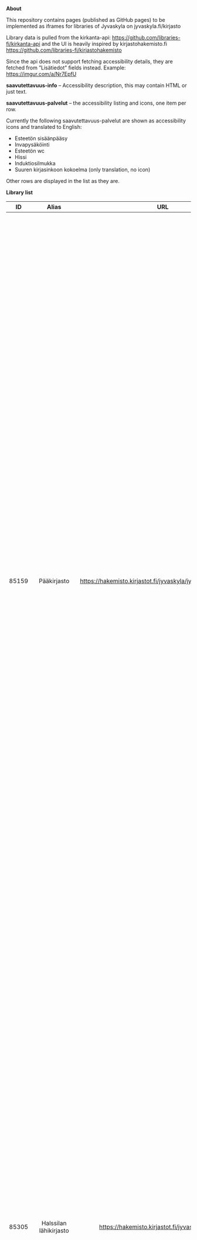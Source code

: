 **About**

This repository contains pages (published as GitHub pages) to be implemented as iframes for libraries of Jyvaskyla on jyvaskyla.fi/kirjasto

Library data is pulled from the kirkanta-api: https://github.com/libraries-fi/kirkanta-api and the UI is heavily inspired by kirjastohakemisto.fi https://github.com/libraries-fi/kirjastohakemisto

Since the api does not support fetching accessibility details, they are fetched from ”Lisätiedot” fields instead. Example: https://imgur.com/a/Nr7EpfU

**saavutettavuus-info** – Accessibility description, this may contain HTML or just text. 

**saavutettavuus-palvelut** – the accessibility listing and icons, one  item per row.

Currently the following saavutettavuus-palvelut are shown as accessibility icons and translated to English:

- Esteetön sisäänpääsy
- Invapysäköinti
-  Esteetön wc
-  Hissi
-  Induktiosilmukka
-  Suuren kirjasinkoon kokoelma  (only translation, no icon)

Other rows are displayed in the list as they are.



**Library list**

| ID        	|     Alias     | URL  | On jyvaskyla.fi | Iframe |
| :-------------: |:-------------:| :-----: | --------------- | --------------- |
| 85159       | Pääkirjasto | https://hakemisto.kirjastot.fi/jyvaskyla/jyvaskyla_paakirjasto | https://www.jyvaskyla.fi/kirjasto/aukioloajat-ja-yhteystiedot/paakirjasto | <iframe allowfullscreen="" frameborder="0" height="2000px" src="https://olli-suutari-jkl.github.io/jyvaskyla.fi.kirjasto/pages/library.html?lib=85159&lang=fi" width="100%"></iframe> |
| 85305      | Halssilan lähikirjasto      | https://hakemisto.kirjastot.fi/jyvaskyla/halssila | https://www.jyvaskyla.fi/kirjasto/aukioloajat-ja-yhteystiedot/lahikirjastot/halssilan-kirjasto | <iframe allowfullscreen="" frameborder="0" height="1500px" src="https://olli-suutari-jkl.github.io/jyvaskyla.fi.kirjasto/pages/library.html?lib=85305&lang=fi" width="100%"></iframe> |
| 85533 | Huhtasuon lähikirjasto      | https://hakemisto.kirjastot.fi/jyvaskyla/huhtasuo | https://www.jyvaskyla.fi/kirjasto/aukioloajat-ja-yhteystiedot/lahikirjastot/huhtasuon-lahikirjasto | <iframe allowfullscreen="" frameborder="0" height="1500px" src="https://olli-suutari-jkl.github.io/jyvaskyla.fi.kirjasto/pages/library.html?lib=85533&lang=fi" width="100%"></iframe> |
| 85516 | Keljonkankaan lähikirjasto | https://hakemisto.kirjastot.fi/jyvaskyla/keljonkangas | https://www.jyvaskyla.fi/kirjasto/aukioloajat-ja-yhteystiedot/lahikirjastot/keljonkankaan-kirjasto | <iframe allowfullscreen="" frameborder="0" height="1500px" src="https://olli-suutari-jkl.github.io/jyvaskyla.fi.kirjasto/pages/library.html?lib=85516&lang=fi" width="100%"></iframe> |
| 85754 | Keltinmäen lähikirjasto | https://hakemisto.kirjastot.fi/jyvaskyla/keltinmaki | https://www.jyvaskyla.fi/kirjasto/aukioloajat-ja-yhteystiedot/lahikirjastot/keltinmaen-kirjasto | <iframe allowfullscreen="" frameborder="0" height="1800px" src="https://olli-suutari-jkl.github.io/jyvaskyla.fi.kirjasto/pages/library.html?lib=85754&lang=fi" width="100%"></iframe> |
| 85081 | Kirjastoauto Aino | https://hakemisto.kirjastot.fi/jyvaskyla/kirjastoautoaino-9198f |                                                              |  |
| 85302 | Kirjastoauto Martti | https://hakemisto.kirjastot.fi/jyvaskyla/kirjastoautomartti-a8675 |  |                                                              |
| 85923 | Kirjastoauto Wivi | https://hakemisto.kirjastot.fi/jyvaskyla/kirjastoautowivi-9437e |  |  |
| 85116 | Korpilahden lähikirjasto | https://hakemisto.kirjastot.fi/jyvaskyla/korpilahti | https://www.jyvaskyla.fi/kirjasto/aukioloajat-ja-yhteystiedot/lahikirjastot/korpilahden-kirjasto | <iframe allowfullscreen="" frameborder="0" height="1500px" src="https://olli-suutari-jkl.github.io/jyvaskyla.fi.kirjasto/pages/library.html?lib=85116&lang=fi" width="100%"></iframe> |
| 85160 | Kortepohjan lähikirjasto | https://hakemisto.kirjastot.fi/jyvaskyla/kortepohja | https://www.jyvaskyla.fi/kirjasto/aukioloajat-ja-yhteystiedot/lahikirjastot/kortepohjan-kirjasto | <iframe allowfullscreen="" frameborder="0" height="1700px" src="https://olli-suutari-jkl.github.io/jyvaskyla.fi.kirjasto/pages/library.html?lib=85160&lang=fi" width="100%"></iframe> |
| 86583 | Kuokkalan lähikirjasto | https://hakemisto.kirjastot.fi/jyvaskyla/roska-86583 | https://www.jyvaskyla.fi/kirjasto/aukioloajat-ja-yhteystiedot/lahikirjastot/kuokkalan-kirjasto | <iframe allowfullscreen="" frameborder="0" height="1500px" src="https://olli-suutari-jkl.github.io/jyvaskyla.fi.kirjasto/pages/library.html?lib=86583&lang=fi" width="100%"></iframe> |
| 85909 | Lohikosken pienkirjasto | https://hakemisto.kirjastot.fi/jyvaskyla/lohikoski | https://www.jyvaskyla.fi/kirjasto/aukioloajat-ja-yhteystiedot/lahikirjastot/lohikosken-kirjasto | <iframe allowfullscreen="" frameborder="0" height="1500px" src="https://olli-suutari-jkl.github.io/jyvaskyla.fi.kirjasto/pages/library.html?lib=85909&lang=fi" width="100%"></iframe> |
| 85732 | Palokan aluekirjasto | https://hakemisto.kirjastot.fi/jyvaskyla/palokka | https://www.jyvaskyla.fi/kirjasto/aukioloajat-ja-yhteystiedot/lahikirjastot/palokan-kirjasto | <iframe allowfullscreen="" frameborder="0" height="2000px" src="https://olli-suutari-jkl.github.io/jyvaskyla.fi.kirjasto/pages/library.html?lib=85732&lang=fi" width="100%"></iframe> |
| 85117 | Säynätsalon lähikirjasto | https://hakemisto.kirjastot.fi/jyvaskyla/saynatsalo | https://www.jyvaskyla.fi/kirjasto/aukioloajat-ja-yhteystiedot/lahikirjastot/saynatsalon-kirjasto | <iframe allowfullscreen="" frameborder="0" height="1800px" src="https://olli-suutari-jkl.github.io/jyvaskyla.fi.kirjasto/pages/library.html?lib=85117&lang=fi" width="100%"></iframe> |
| 85111 | Tikkakosken lähikirjasto | https://hakemisto.kirjastot.fi/jyvaskyla/tikkakoski | https://www.jyvaskyla.fi/kirjasto/aukioloajat-ja-yhteystiedot/lahikirjastot/tikkakosken-kirjasto | <iframe allowfullscreen="" frameborder="0" height="2500px" src="https://olli-suutari-jkl.github.io/jyvaskyla.fi.kirjasto/pages/library.html?lib=85111&lang=fi" width="100%"></iframe> |
| 85573 | Vaajakosken aluekirjasto | https://hakemisto.kirjastot.fi/jyvaskyla/vaajakoski | https://www.jyvaskyla.fi/kirjasto/aukioloajat-ja-yhteystiedot/lahikirjastot/vaajakosken-kirjasto | <iframe allowfullscreen="" frameborder="0" height="2500px" src="https://olli-suutari-jkl.github.io/jyvaskyla.fi.kirjasto/pages/library.html?lib=85573&lang=fi" width="100%"></iframe> |
| 85306 | Vesangan lähikirjasto | https://hakemisto.kirjastot.fi/jyvaskyla/vesanka | https://www.jyvaskyla.fi/kirjasto/aukioloajat-ja-yhteystiedot/lahikirjastot/vesangan-kirjasto | <iframe allowfullscreen="" frameborder="0" height="1500px" src="https://olli-suutari-jkl.github.io/jyvaskyla.fi.kirjasto/pages/library.html?lib=85306&lang=fi" width="100%"></iframe> |



**Limitations:**  

- Iframes must open links in new tab
- No JS is allowed on jyvaskyla.fi, thus dynamically resizing the frames becomes a bit difficult (eg. https://www.willmaster.com/library/tutorials/auto-resize-iframe-when-content-size-changes.php)



**TO DO**

- Adjust font sizes to match jyvaskyla.fi
- Cleanup css
- Naming conventions, code standards
- https://github.com/googlevr/vrview/issues/112 Fullscreen does not work in Ipads?
- Other improvments
